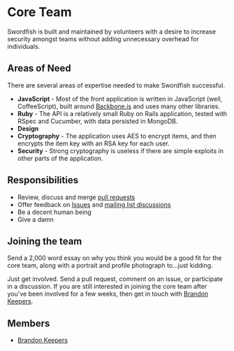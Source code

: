 # Core Team

Swordfish is built and maintained by volunteers with a desire to increase security amongst teams without adding unnecessary overhead for individuals.

## Areas of Need

There are several areas of expertise needed to make Swordfish successful.

* **JavaScript** - Most of the front application is written in JavaScript (well, CoffeeScript), built around [Backbone.js](http://backbonejs.org) and uses many other libraries.
* **Ruby** - The API is a relatively small Ruby on Rails application, tested with RSpec and Cucumber, with data persisted in MongoDB.
* **Design**
* **Cryptography** - The application uses AES to encrypt items, and then encrypts the item key with an RSA key for each user.
* **Security** - Strong cryptography is useless if there are simple exploits in other parts of the application.

## Responsibilities

* Review, discuss and merge [pull requests](https://github.com/github/swordfish/pulls)
* Offer feedback on [Issues](https://github.com/github/swordfish/issues) and [mailing list discussions](https://groups.google.com/group/swordfishapp)
* Be a decent human being
* Give a damn

## Joining the team

Send a 2,000 word essay on why you think you would be a good fit for the core team, along with a portrait and profile photograph to…just kidding.

Just get involved. Send a pull request, comment on an issue, or participate in a discussion. If you are still interested in joining the core team after you've been involved for a few weeks, then get in touch with [Brandon Keepers](http://github.com/bkeepers).

## Members

* [Brandon Keepers](http://github.com/bkeepers)
